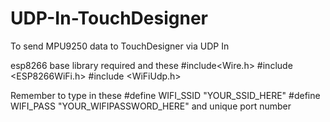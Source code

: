 # UDP-In-TouchDesigner
To send MPU9250 data to TouchDesigner via UDP In

esp8266 base library required
and these
#include<Wire.h>
#include <ESP8266WiFi.h>
#include <WiFiUdp.h>
 
Remember to type in these
#define WIFI_SSID "YOUR_SSID_HERE"
#define WIFI_PASS "YOUR_WIFIPASSWORD_HERE"
and unique port number
